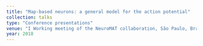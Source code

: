 ```yaml
---
title: "Map-based neurons: a general model for the action potential"
collection: talks
type: "Conference presentations"
venue: "I Working meeting of the NeuroMAT collaboration, São Paulo, Brazil"
year: 2018
---
```

